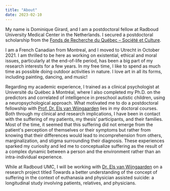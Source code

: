 ```yaml
---
title: "About"
date: 2023-02-10
---
```


My name is Dominique Girard, and I am a postdoctoral fellow at Radboud University Medical Center in the Netherlands. I secured a postdoctoral scholarship from the [Fonds de Recherche du Québec – Société et Culture](https://frq.gouv.qc.ca/en/society-and-culture/).

I am a French Canadian from Montreal, and I moved to Utrecht in October 2021. I am thrilled to be here as working on existential, ethical and moral issues, particularly at the end-of-life period, has been a big part of my research interests for a few years. In my free time, I like to spend as much time as possible doing outdoor activities in nature. I love art in all its forms, including painting, dancing, and music! 

Regarding my academic experience, I trained as a clinical psychologist at Université du Québec à Montréal, where I also completed my Ph.D. on the predictors and correlated of intelligence in preschool autistic children, using a neuropsychological approach. What motivated me to do a postdoctoral fellowship with [ Prof. Dr. Els van Wijngaarden](https://www.elsvanwijngaarden.com/) lies in my doctoral courses. Both through my clinical and research implications, I have been in contact with the suffering of my patients, my thesis’ participants, and their families. Most of the time, it seemed that this suffering did not emerge from the patient's perception of themselves or their symptoms but rather from knowing that their differences would lead to incomprehension from others, marginalization, and stigma surrounding their diagnosis. These experiences sparked my curiosity and led me to conceptualize suffering as the result of a complex dynamic between a person and the environment rather than an intra-individual experience.

While at Radboud UMC, I will be working with [ Dr. Els van Wijngaarden](https://www.elsvanwijngaarden.com/) on a research project titled Towards a better understanding of the concept of suffering in the context of euthanasia and physician assisted suicide: a longitudinal study involving patients, relatives, and physicians.